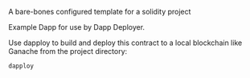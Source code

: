 A bare-bones configured template for a solidity project

Example Dapp for use by Dapp Deployer.

Use dapploy to build and deploy this contract to a local blockchain like Ganache from the project directory:
```
dapploy
```
